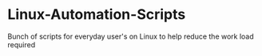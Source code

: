 # Linux-Automation-Scripts
Bunch of scripts for everyday user's on Linux to help reduce the work load required
